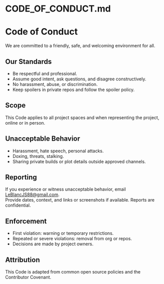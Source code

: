 # CODE_OF_CONDUCT.md

# Code of Conduct

We are committed to a friendly, safe, and welcoming environment for all.

## Our Standards
- Be respectful and professional.
- Assume good intent, ask questions, and disagree constructively.
- No harassment, abuse, or discrimination.
- Keep spoilers in private repos and follow the spoiler policy.

## Scope
This Code applies to all project spaces and when representing the project, online or in person.

## Unacceptable Behavior
- Harassment, hate speech, personal attacks.
- Doxing, threats, stalking.
- Sharing private builds or plot details outside approved channels.

## Reporting
If you experience or witness unacceptable behavior, email LeBlancJS88@gmail.com.  
Provide dates, context, and links or screenshots if available. Reports are confidential.

## Enforcement
- First violation: warning or temporary restrictions.
- Repeated or severe violations: removal from org or repos.
- Decisions are made by project owners.

## Attribution
This Code is adapted from common open source policies and the Contributor Covenant.
